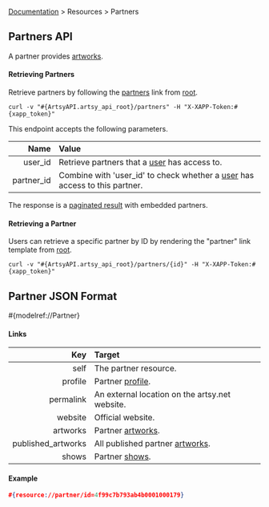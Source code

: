 [Documentation](/docs) &gt; Resources &gt; Partners

## Partners API

A partner provides [artworks](/docs/artworks).

#### Retrieving Partners

Retrieve partners by following the [partners](#{ArtsyAPI.artsy_api_root}/partners) link from [root](#{ArtsyAPI.artsy_api_root}).

```
curl -v "#{ArtsyAPI.artsy_api_root}/partners" -H "X-XAPP-Token:#{xapp_token}"
```

This endpoint accepts the following parameters.

Name       | Value                                                                                     |
----------:|:------------------------------------------------------------------------------------------|
user_id    | Retrieve partners that a [user](/docs/users) has access to.                               |
partner_id | Combine with 'user_id' to check whether a [user](/docs/users) has access to this partner. |

The response is a [paginated result](/docs/pagination) with embedded partners.

#### Retrieving a Partner

Users can retrieve a specific partner by ID by rendering the "partner" link template from [root](#{ArtsyAPI.artsy_api_root}).

```
curl -v "#{ArtsyAPI.artsy_api_root}/partners/{id}" -H "X-XAPP-Token:#{xapp_token}"
```

## Partner JSON Format

#{modelref://Partner}

#### Links

Key                | Target                                            |
------------------:|:--------------------------------------------------|
self               | The partner resource.                             |
profile            | Partner [profile](/docs/profiles).                |
permalink          | An external location on the artsy.net website.    |
website            | Official website.                                 |
artworks           | Partner [artworks](/docs/artworks).               |
published_artworks | All published partner [artworks](/docs/artworks). |
shows              | Partner [shows](/docs/shows).                     |

#### Example

``` json
#{resource://partner/id=4f99c7b793ab4b0001000179}
```
